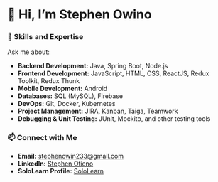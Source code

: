 # 👋 Hi, I’m Stephen Owino

### 👀 Skills and Expertise
Ask me about:
- **Backend Development:** Java, Spring Boot, Node.js
- **Frontend Development:** JavaScript, HTML, CSS, ReactJS, Redux Toolkit, Redux Thunk
- **Mobile Development:** Android
- **Databases:** SQL (MySQL), Firebase
- **DevOps:** Git, Docker, Kubernetes
- **Project Management:** JIRA, Kanban, Taiga, Teamwork
- **Debugging & Unit Testing:** JUnit, Mockito, and other testing tools

### 📫 Connect with Me
- **Email:** stephenowin233@gmail.com
- **LinkedIn:** [Stephen Otieno](https://www.linkedin.com/in/stephen-otieno-847264252/)
- **SoloLearn Profile:** [SoloLearn](https://www.sololearn.com/en/profile/29565339)

  

